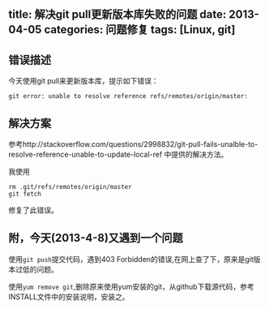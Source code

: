 ﻿title: 解决git pull更新版本库失败的问题
date: 2013-04-05
categories: 问题修复
tags: [Linux, git]
---

## 错误描述

今天使用git pull来更新版本库，提示如下错误：

	git error: unable to resolve reference refs/remotes/origin/master:

<!-- more -->
## 解决方案

参考http://stackoverflow.com/questions/2998832/git-pull-fails-unalble-to-resolve-reference-unable-to-update-local-ref 中提供的解决方法。

我使用

	rm .git/refs/remotes/origin/master
	git fetch

修复了此错误。

## 附，今天(2013-4-8)又遇到一个问题

使用`git push`提交代码，遇到403 Forbidden的错误,在网上查了下，原来是git版本过低的问题。

使用`yum remove git`,删除原来使用yum安装的git，从github下载源代码，参考INSTALL文件中的安装说明，安装之。

